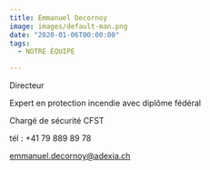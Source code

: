 ```yaml
---
title: Emmanuel Decornoy
image: images/default-man.png
date: "2020-01-06T00:00:00"
tags:
  - NOTRE ÉQUIPE

---
```

Directeur
<!-- more -->
Expert en protection incendie avec diplôme fédéral
<!-- more -->
Chargé de sécurité CFST
<!-- more -->
tél : +41 79 889 89 78
<!-- more -->
emmanuel.decornoy@adexia.ch
<!-- more -->